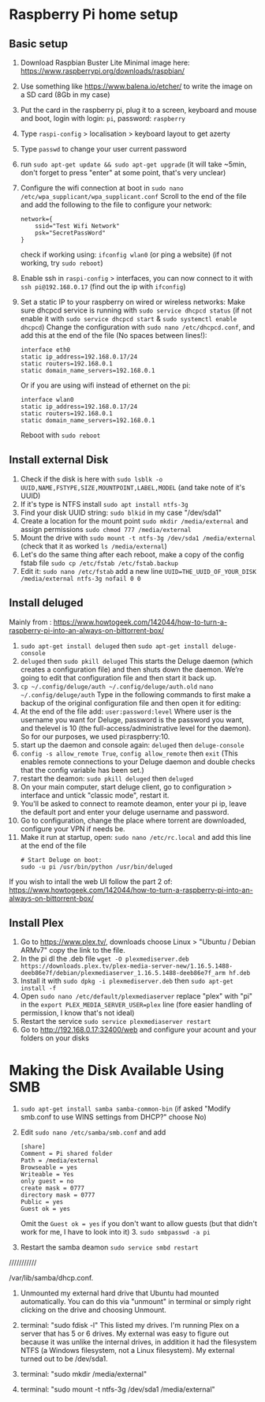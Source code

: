 # Raspberry Pi home setup

## Basic setup

1. Download Raspbian Buster Lite Minimal image here: https://www.raspberrypi.org/downloads/raspbian/
2. Use something like https://www.balena.io/etcher/ to write the image on a SD card (8Gb in my case)
3. Put the card in the raspberry pi, plug it to a screen, keyboard and mouse and boot, login with login: `pi`, password: `raspberry`
4. Type `raspi-config` > localisation > keyboard layout to get azerty
5. Type `passwd` to change your user current password
6. run `sudo apt-get update && sudo apt-get upgrade` (it will take ~5min, don't forget to press "enter" at some point, that's very unclear)
7. Configure the wifi connection at boot in `sudo nano /etc/wpa_supplicant/wpa_supplicant.conf`
    Scroll to the end of the file and add the following to the file to configure your network:
    ```
    network={
        ssid="Test Wifi Network"
        psk="SecretPassWord"
    }
    ```
    check if working using: `ifconfig wlan0` (or ping a website) (if not working, try `sudo reboot`)
8. Enable ssh in `raspi-config` > interfaces, you can now connect to it with `ssh pi@192.168.0.17` (find out the ip with `ifconfig`)
9. Set a static IP to your raspberry on wired or wireless networks:
    Make sure dhcpcd service is running with `sudo service dhcpcd status` (if not enable it with `sudo service dhcpcd start` & `sudo systemctl enable dhcpcd`)
    Change the configuration with `sudo nano /etc/dhcpcd.conf`, and add this at the end of the file (No spaces between lines!):

    ```
    interface eth0
    static ip_address=192.168.0.17/24
    static routers=192.168.0.1
    static domain_name_servers=192.168.0.1
    ```

    Or if you are using wifi instead of ethernet on the pi:
    ```
    interface wlan0
    static ip_address=192.168.0.17/24
    static routers=192.168.0.1
    static domain_name_servers=192.168.0.1
    ```

    Reboot with `sudo reboot`

## Install external Disk

1. Check if the disk is here with `sudo lsblk -o UUID,NAME,FSTYPE,SIZE,MOUNTPOINT,LABEL,MODEL` (and take note of it's UUID)
2. If it's type is NTFS install `sudo apt install ntfs-3g`
3. Find your disk UUID string: `sudo blkid` in my case "/dev/sda1"
4. Create a location for the mount point `sudo mkdir /media/external` and assign permissions `sudo chmod 777 /media/external`
5. Mount the drive with `sudo mount -t ntfs-3g /dev/sda1 /media/external` (check that it as worked `ls /media/external`)
6. Let's do the same thing after each reboot, make a copy of the config fstab file `sudo cp /etc/fstab /etc/fstab.backup`
7. Edit it: `sudo nano /etc/fstab` add a new line `UUID=THE_UUID_OF_YOUR_DISK /media/external ntfs-3g nofail 0 0`

## Install deluged

Mainly from : https://www.howtogeek.com/142044/how-to-turn-a-raspberry-pi-into-an-always-on-bittorrent-box/

1. `sudo apt-get install deluged` then `sudo apt-get install deluge-console`
2. `deluged` then `sudo pkill deluged` This starts the Deluge daemon (which creates a configuration file) and then shuts down the daemon. We’re going to edit that configuration file and then start it back up.
3. `cp ~/.config/deluge/auth ~/.config/deluge/auth.old` `nano ~/.config/deluge/auth` Type in the following commands to first make a backup of the original configuration file and then open it for editing:
4. At the end of the file add: `user:password:level` Where user is the username you want for Deluge, password is the password you want, and thelevel is 10 (the full-access/administrative level for the daemon). So for our purposes, we used pi:raspberry:10.
5. start up the daemon and console again: `deluged` then `deluge-console`
6. `config -s allow_remote True`, `config allow_remote` then `exit` (This enables remote connections to your Deluge daemon and double checks that the config variable has been set.)
7. restart the deamon: `sudo pkill deluged` then `deluged`
8. On your main computer, start deluge client, go to configuration > interface and untick "classic mode", restart it.
9. You'll be asked to connect to reamote deamon, enter your pi ip, leave the default port and enter your deluge username and password.
10. Go to configuration, change the place where torrent are downloaded, configure your VPN if needs be.
11. Make it run at startup, open: `sudo nano /etc/rc.local` and add this line at the end of the file
    ```
    # Start Deluge on boot:
    sudo -u pi /usr/bin/python /usr/bin/deluged
    ```

If you wish to intall the web UI follow the part 2 of: https://www.howtogeek.com/142044/how-to-turn-a-raspberry-pi-into-an-always-on-bittorrent-box/

## Install Plex

1. Go to https://www.plex.tv/, downloads choose Linux > "Ubuntu / Debian ARMv7" copy the link to the file.
2. In the pi dl the .deb file `wget -O plexmediserver.deb https://downloads.plex.tv/plex-media-server-new/1.16.5.1488-deeb86e7f/debian/plexmediaserver_1.16.5.1488-deeb86e7f_arm hf.deb`
3. Install it with `sudo dpkg -i plexmediserver.deb` then `sudo apt-get install -f`
4. Open `sudo nano /etc/default/plexmediaserver` replace "plex" with "pi" in the `export PLEX_MEDIA_SERVER_USER=plex` line (fore easier handling of permission, I know that's not ideal)
5. Restart the service `sudo service plexmediaserver restart`
6. Go to http://192.168.0.17:32400/web and configure your acount and your folders on your disks



# Making the Disk Available Using SMB

1. `sudo apt-get install samba samba-common-bin` (if asked "Modify smb.conf to use WINS settings from DHCP?" choose No)
2. Edit `sudo nano /etc/samba/smb.conf` and add
    ```
    [share]
    Comment = Pi shared folder
    Path = /media/external
    Browseable = yes
    Writeable = Yes
    only guest = no
    create mask = 0777
    directory mask = 0777
    Public = yes
    Guest ok = yes
    ```

    Omit the `Guest ok = yes` if you don't want to allow guests (but that didn't work for me, I have to look into it)
    3. `sudo smbpasswd -a pi`
3. Restart the samba deamon `sudo service smbd restart`

///////////

 /var/lib/samba/dhcp.conf.

1. Unmounted my external hard drive that Ubuntu had mounted automatically. You can do this via "unmount" in terminal or simply right clicking on the drive and choosing Unmount.

2. terminal: "sudo fdisk -l"
This listed my drives. I'm running Plex on a server that has 5 or 6 drives. My external was easy to figure out because it was unlike the internal drives, in addition it had the filesystem NTFS (a Windows filesystem, not a Linux filesystem). My external turned out to be /dev/sda1.

3. terminal: "sudo mkdir /media/external"

4. terminal: "sudo mount -t ntfs-3g /dev/sda1 /media/external"
